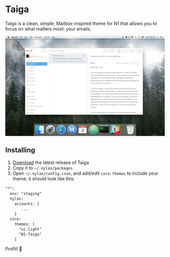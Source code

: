 # Taiga

Taiga is a clean, simple, Mailbox-inspired theme for N1 that allows you to focus on what matters most: your emails.

![](./preview.jpg)

## Installing

1. [Download](https://github.com/noahbuscher/N1-Taiga/releases) the latest release of Taiga
2. Copy it to `~/.nylas/packages`
3. Open `~/.nylas/config.cson`, and add/edit `core.themes` to include your theme; it should look like this:
```
"*":
  env: "staging"
  nylas:
    accounts: [
       ...
    ]
  core:
    themes: [
      "ui-light"
      "N1-Taiga"
    ]
```

Profit! :money_with_wings:
